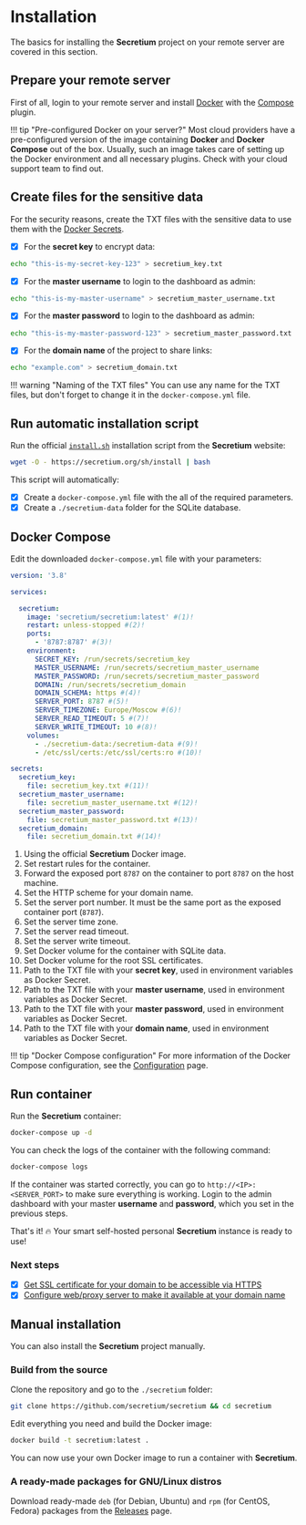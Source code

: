 # Installation

The basics for installing the **Secretium** project on your remote server are covered in this section.

## Prepare your remote server

First of all, login to your remote server and install [Docker][docker_install_url] with the [Compose][docker_compose_install_url] plugin.

!!! tip "Pre-configured Docker on your server?"
    Most cloud providers have a pre-configured version of the image containing **Docker** and **Docker Compose** out of the box. Usually, such an image takes care of setting up the Docker environment and all necessary plugins. Check with your cloud support team to find out.

## Create files for the sensitive data

For the security reasons, create the TXT files with the sensitive data to use them with the [Docker Secrets][docker_secrets_url].

- [x] For the **secret key** to encrypt data:

``` bash
echo "this-is-my-secret-key-123" > secretium_key.txt
```

- [x] For the **master username** to login to the dashboard as admin:

``` bash
echo "this-is-my-master-username" > secretium_master_username.txt
```

- [x] For the **master password** to login to the dashboard as admin:

``` bash
echo "this-is-my-master-password-123" > secretium_master_password.txt
```

- [x] For the **domain name** of the project to share links:

``` bash
echo "example.com" > secretium_domain.txt
```

!!! warning "Naming of the TXT files"
    You can use any name for the TXT files, but don't forget to change it in the `docker-compose.yml` file.

## Run automatic installation script

Run the official [`install.sh`][repo_install_sh_url] installation script from the **Secretium** website:

``` bash
wget -O - https://secretium.org/sh/install | bash
```

This script will automatically:

- [x] Create a `docker-compose.yml` file with the all of the required parameters.
- [x] Create a `./secretium-data` folder for the SQLite database.

## Docker Compose

Edit the downloaded `docker-compose.yml` file with your parameters:

``` yaml title="docker-compose.yml"
version: '3.8'

services:

  secretium:
    image: 'secretium/secretium:latest' #(1)!
    restart: unless-stopped #(2)!
    ports:
      - '8787:8787' #(3)!
    environment:
      SECRET_KEY: /run/secrets/secretium_key
      MASTER_USERNAME: /run/secrets/secretium_master_username
      MASTER_PASSWORD: /run/secrets/secretium_master_password
      DOMAIN: /run/secrets/secretium_domain
      DOMAIN_SCHEMA: https #(4)!
      SERVER_PORT: 8787 #(5)!
      SERVER_TIMEZONE: Europe/Moscow #(6)!
      SERVER_READ_TIMEOUT: 5 #(7)!
      SERVER_WRITE_TIMEOUT: 10 #(8)!
    volumes:
      - ./secretium-data:/secretium-data #(9)!
      - /etc/ssl/certs:/etc/ssl/certs:ro #(10)!

secrets:
  secretium_key:
    file: secretium_key.txt #(11)!
  secretium_master_username:
    file: secretium_master_username.txt #(12)!
  secretium_master_password:
    file: secretium_master_password.txt #(13)!
  secretium_domain:
    file: secretium_domain.txt #(14)!
```

1. Using the official **Secretium** Docker image.
2. Set restart rules for the container.
3. Forward the exposed port `8787` on the container to port `8787` on the host machine.
4. Set the HTTP scheme for your domain name.
5. Set the server port number. It must be the same port as the exposed container port (`8787`).
6. Set the server time zone.
7. Set the server read timeout.
8. Set the server write timeout.
9. Set Docker volume for the container with SQLite data.
10. Set Docker volume for the root SSL certificates.
11. Path to the TXT file with your **secret key**, used in environment variables as Docker Secret.
12. Path to the TXT file with your **master username**, used in environment variables as Docker Secret.
13. Path to the TXT file with your **master password**, used in environment variables as Docker Secret.
14. Path to the TXT file with your **domain name**, used in environment variables as Docker Secret.

!!! tip "Docker Compose configuration"
    For more information of the Docker Compose configuration, see the [Configuration][docs_configuration_url] page.

## Run container

Run the **Secretium** container:

``` bash
docker-compose up -d
```

You can check the logs of the container with the following command:

``` bash
docker-compose logs
```

If the container was started correctly, you can go to `http://<IP>:<SERVER_PORT>` to make sure everything is working. Login to the admin dashboard with your master **username** and **password**, which you set in the previous steps.

That's it! :fire: Your smart self-hosted personal **Secretium** instance is ready to use!

### Next steps

- [x] [Get SSL certificate for your domain to be accessible via HTTPS][docs_get_ssl_certificate_url]
- [x] [Configure web/proxy server to make it available at your domain name][docs_configure_web_proxy_url]

## Manual installation

You can also install the **Secretium** project manually.

### Build from the source

Clone the repository and go to the `./secretium` folder:

``` bash
git clone https://github.com/secretium/secretium && cd secretium
```

Edit everything you need and build the Docker image:

``` bash
docker build -t secretium:latest .
```

You can now use your own Docker image to run a container with **Secretium**.

### A ready-made packages for GNU/Linux distros

Download ready-made `deb` (for Debian, Ubuntu) and `rpm` (for CentOS, Fedora) packages from the [Releases][repo_releases_url] page.

<!-- Docs links -->

[docs_configuration_url]: https://docs.secretium.org/complete-user-guide/configuration
[docs_get_ssl_certificate_url]: https://docs.secretium.org/complete-user-guide/get-ssl-certificate
[docs_configure_web_proxy_url]: https://docs.secretium.org/complete-user-guide/configure-web-proxy

<!-- Repository links -->

[repo_install_sh_url]: https://github.com/secretium/secretium/main/install.sh
[repo_releases_url]: https://github.com/secretium/secretium/releases

<!-- Docker links -->

[docker_image_url]: https://hub.docker.com/repository/docker/secretium/secretium
[docker_install_url]: https://docs.docker.com/engine/install/#server
[docker_compose_install_url]: https://docs.docker.com/compose/install/linux/
[docker_secrets_url]: https://docs.docker.com/engine/swarm/secrets/